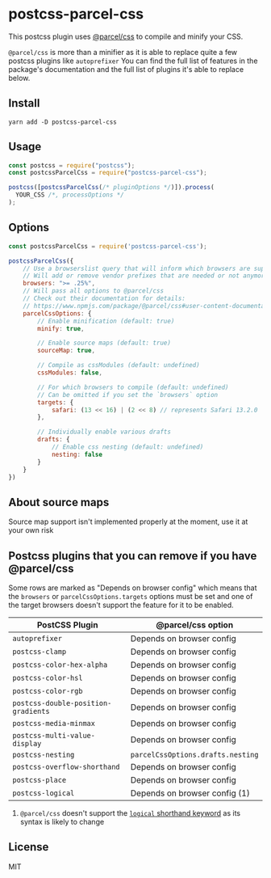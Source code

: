 # postcss-parcel-css

This postcss plugin uses [@parcel/css](https://www.npmjs.com/package/@parcel/css) to compile and minify your CSS.

`@parcel/css` is more than a minifier as it is able to replace quite a few postcss plugins like `autoprefixer` You can find the full list of features in the package's documentation and the full list of plugins it's able to replace below.

## Install

```
yarn add -D postcss-parcel-css
```

## Usage

```javascript
const postcss = require("postcss");
const postcssParcelCss = require("postcss-parcel-css");

postcss([postcssParcelCss(/* pluginOptions */)]).process(
  YOUR_CSS /*, processOptions */
);
```

## Options

```javascript
const postcssParcelCss = require('postcss-parcel-css');

postcssParcelCss({
    // Use a browserslist query that will inform which browsers are supported
    // Will add or remove vendor prefixes that are needed or not anymore
    browsers: ">= .25%",
    // Will pass all options to @parcel/css
    // Check out their documentation for details:
    // https://www.npmjs.com/package/@parcel/css#user-content-documentation
    parcelCssOptions: {
        // Enable minification (default: true)
        minify: true,

        // Enable source maps (default: true)
        sourceMap: true,

        // Compile as cssModules (default: undefined)
        cssModules: false,

        // For which browsers to compile (default: undefined)
        // Can be omitted if you set the `browsers` option
        targets: {
            safari: (13 << 16) | (2 << 8) // represents Safari 13.2.0
        },

        // Individually enable various drafts
        drafts: {
            // Enable css nesting (default: undefined)
            nesting: false
        }
    }
})
```

## About source maps

Source map support isn't implemented properly at the moment, use it at your own risk

## Postcss plugins that you can remove if you have @parcel/css

Some rows are marked as "Depends on browser config" which means that the `browsers` or `parcelCssOptions.targets` options must be set and one of the target browsers doesn't support the feature for it to be enabled.

| PostCSS Plugin                      | @parcel/css option                |
| ----------------------------------- | --------------------------------- |
| `autoprefixer`                      | Depends on browser config         |
| `postcss-clamp`                     | Depends on browser config         |
| `postcss-color-hex-alpha`           | Depends on browser config         |
| `postcss-color-hsl`                 | Depends on browser config         |
| `postcss-color-rgb`                 | Depends on browser config         |
| `postcss-double-position-gradients` | Depends on browser config         |
| `postcss-media-minmax`              | Depends on browser config         |
| `postcss-multi-value-display`       | Depends on browser config         |
| `postcss-nesting`                   | `parcelCssOptions.drafts.nesting` |
| `postcss-overflow-shorthand`        | Depends on browser config         |
| `postcss-place`                     | Depends on browser config         |
| `postcss-logical`                   | Depends on browser config (1)     |

1. `@parcel/css` doesn't support the [`logical` shorthand keyword](https://drafts.csswg.org/css-logical/#logical-shorthand-keyword) as its syntax is likely to change

## License

MIT
